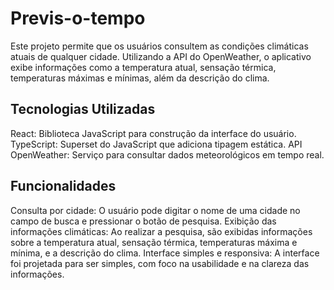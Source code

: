 # Previs-o-tempo
Este projeto permite que os usuários consultem as condições climáticas atuais de qualquer cidade. Utilizando a API do OpenWeather, o aplicativo exibe informações como a temperatura atual, sensação térmica, temperaturas máximas e mínimas, além da descrição do clima.

## Tecnologias Utilizadas
React: Biblioteca JavaScript para construção da interface do usuário.
TypeScript: Superset do JavaScript que adiciona tipagem estática.
API OpenWeather: Serviço para consultar dados meteorológicos em tempo real.

## Funcionalidades
Consulta por cidade: O usuário pode digitar o nome de uma cidade no campo de busca e pressionar o botão de pesquisa.
Exibição das informações climáticas: Ao realizar a pesquisa, são exibidas informações sobre a temperatura atual, sensação térmica, temperaturas máxima e mínima, e a descrição do clima.
Interface simples e responsiva: A interface foi projetada para ser simples, com foco na usabilidade e na clareza das informações.


